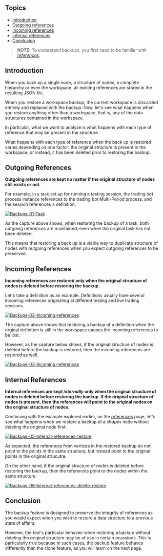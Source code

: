 ## Topics

* [Introduction](#introduction)
* [Outgoing references](#outgoing-references)
* [Incoming references](#incoming-references)
* [Internal references](#internal-references)
* [Conclusion](#conclusion)

> **NOTE:** To understand backups, you first need to be familiar with [*references*](References).

## Introduction

When you back up a single node, a structure of nodes, a complete hierarchy or even the workspace, all existing references are stored in the resulting JSON file.

When you restore a workspace backup, the current workspace is discarded entirely and replaced with the backup. Now, let's see what happens when you restore anything other than a workspace, that is, any of the data structures contained in the workspace. 

In particular, what we want to analyze is what happens with each type of reference that may be present in the structure.

What happens with each type of reference when the back up is restored varies depending on one factor: the original structure is present in the workspace, or instead, it has been deleted prior to restoring the backup.

## Outgoing References

**Outgoing references are kept no matter if the original structure of nodes still exists or not.**

For example, in a task set up for running a testing session, the trading bot process instance references to the trading bot Multi-Period process, and the session references a definition.

[![Backups-01-Task](https://user-images.githubusercontent.com/13994516/71101855-b2293c00-21b7-11ea-864e-817f74e17a34.gif)](https://user-images.githubusercontent.com/13994516/71101855-b2293c00-21b7-11ea-864e-817f74e17a34.gif)

As the capture above shows, when restoring the backup of a task, both outgoing references are maintained, even when the original task has not been deleted.

This means that restoring a back up is a viable way to duplicate structure of nodes with outgoing references when you expect outgoing references to be preserved.

## Incoming References

**Incoming references are restored only when the original structure of nodes is deleted before restoring the backup.**

Let's take a definition as an example. Definitions usually have several incoming references originating at different testing and live trading sessions.

[![Backups-02-Incoming-references](https://user-images.githubusercontent.com/13994516/71103003-ac345a80-21b9-11ea-947c-6e2c59c299c5.gif)](https://user-images.githubusercontent.com/13994516/71103003-ac345a80-21b9-11ea-947c-6e2c59c299c5.gif)

The capture above shows that restoring a backup of a definition when the orginal definition is still in the workspace causes the incoming references to be lost.

However, as the capture below shows, if the original structure of nodes is deleted before the backup is restored, then the incoming references are restored as well.

[![Backups-03-Incoming-references](https://user-images.githubusercontent.com/13994516/71103005-ac345a80-21b9-11ea-8c0f-5ee78f15aa7a.gif)](https://user-images.githubusercontent.com/13994516/71103005-ac345a80-21b9-11ea-8c0f-5ee78f15aa7a.gif)

## Internal References

**Internal references are kept *internally* only when the original structure of nodes is deleted before restoring the backup. If the original structure of nodes is present, then the references will point to the original nodes on the original structure of nodes.**

Continuing with the example explored earlier, on the [references](References) page, let's see what happens when we restore a backup of a *shapes* node without deleting the original node first:

[![Backups-05-Internal-references-restore](https://user-images.githubusercontent.com/13994516/71107152-de958600-21c0-11ea-8667-d7d56ed24bfb.gif)](https://user-images.githubusercontent.com/13994516/71107152-de958600-21c0-11ea-8667-d7d56ed24bfb.gif)

As expected, the references from vertices in the restored backup do not point to the points in the same structure, but instead point to the original points in the original strucutre.

On the other hand, if the original structure of nodes is deleted before restoring the backup, then the references point to the nodes within the same structure:

[![Backups-06-Internal-references-delete-restore](https://user-images.githubusercontent.com/13994516/71107153-de958600-21c0-11ea-9855-532e2d0631d2.gif)](https://user-images.githubusercontent.com/13994516/71107153-de958600-21c0-11ea-9855-532e2d0631d2.gif)

## Conclusion

The backup feature is designed to preserve the integrity of references as you would expect when you wish to restore a data structure to a previous state of affairs.

However, the tool's particular behavior when restoring a backup without deleting the original structure may be of use in certain ocassions. This is particularly true because in such cases, the backup feature behaves differently than the clone feature, as you will learn on the next page.